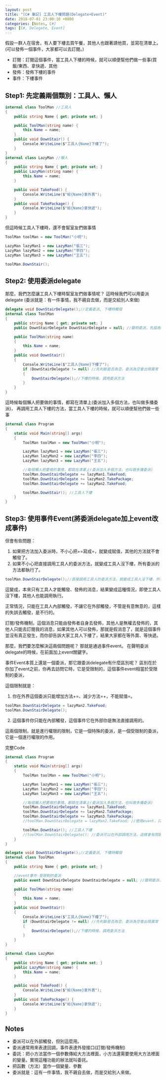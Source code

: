 ```yaml
---
layout: post
title: "[C# 筆記] 工具人下樓問題(Delegate+Event)"
date: 2018-07-01 23:00:10 +0800
categories: [Notes, C#]
tags: [C#, Delegate, Event]
---
```


假設一群人在宿舍，有人要下樓去買午餐，其他人也跟著請他買，並寫在清單上。
(可以發佈一個事件，大家都可以去訂閱。)

- 訂閱：訂閱這個事件，當工具人下樓的時候，就可以順便幫他們做一些事(買飯/東西、拿快遞、其他
- 發佈：發佈下樓的事件
- 事件：下樓事件

## Step1: 先定義兩個類別：工具人、懶人
```c#
internal class ToolMan //工具人
{
    public string Name { get; private set; }

    public ToolMan(string name) {
        this.Name = name;
    }
    public void DownStair() {
        Console.WriteLine($"工具人{Name}下樓了");
    }
}
internal class LazyMan //懶人
{
    public string Name { get; private set; }
    public LazyMan(string name) {
        this.Name = name;
    }

    public void TakeFood() {
        Console.WriteLine($"給{Name}拿外賣");
    }
    public void TakePackage() {
        Console.WriteLine($"給{Name}拿快遞");
    }
}
```
但這時候工具人下樓時，還不會幫室友們做事情
```c#
ToolMan toolMan = new ToolMan("小明");

LazyMan lazyMan1 = new LazyMan("張三");
LazyMan lazyMan2 = new LazyMan("李四");
LazyMan lazyMan3 = new LazyMan("王五");

toolMan.DownStair();
```
## Step2: 使用委派delegate
那麼，我們怎麼讓工具人下樓時幫室友們做事情呢？
這時候我們可以用委派delegate
(委派就是：有一件事情，我不親自去做，而是交給別人來做)

```c#
delegate void DownStairDelegate();//定義委派, 下樓時觸發
internal class ToolMan
{
    public string Name { get; private set; }
    public DownStairDelegate DownStairDelegate = null; //聲明委派，先設為空

    public ToolMan(string name)
    {
        this.Name = name;
    }
    public void DownStair()
    {
        Console.WriteLine($"工具人{Name}下樓了");
        if (DownStairDelegate != null) //先判斷是否為空，委派為空會出現異常
        {
            DownStairDelegate();//下樓的時候，調用委派方法
        }
    }
}
```
這時候每個懶人把要做的事情，都寫在清單上(委派加入多個方法，也叫做多播委派)，
再調用工具人下樓的方法，當工具人下樓的時候，就可以順便幫他們做一些事
```c#
internal class Program
{
    static void Main(string[] args)
    {
        ToolMan toolMan = new ToolMan("小明");

        LazyMan lazyMan1 = new LazyMan("張三");
        LazyMan lazyMan2 = new LazyMan("李四");
        LazyMan lazyMan3 = new LazyMan("王五");

        //每個懶人把要做的事情，都寫在清單上(委派加入多個方法，也叫做多播委派)
        toolMan.DownStairDelegate += lazyMan1.TakeFood;
        toolMan.DownStairDelegate += lazyMan2.TakePackage;
        toolMan.DownStairDelegate += lazyMan2.TakeFood;

        toolMan.DownStair(); //工具人下樓
    }
}
```
## Step3: 使用事件Event(將委派delegate加上event改成事件)
但會有些問題：
1. 如果把方法加入委派時，不小心把+=寫成=，就變成賦值，其他的方法就不會觸發了。
2. 如果不小心把直接調用工具人的委派方法，就變成工具人沒下樓，所有委派的方法都執行了。

```c#
toolMan.DownStairDelegate();//直接調用工具人的委派方法，就變成工具人沒下樓，所有委派的方法都執行了。
```
這變成，本來只有工具人才能觸發、發佈的消息，結果變成這種情況，即使工具人沒下樓，其他人也能調用執行。

正常情況，只能在工具人內部觸發，不讓它在外部觸發，不管是有意無意的，這樣的失誤去觸發，是不行的。

訂閱/發佈機制，這個消息只能由發佈者自身去發佈，其他人是無權去發佈的，其他人只能去訂閱我的消息，如果其他人可以發佈，那就是假消息了，就是這個事件並沒有真正發生，而你卻告訴大家工具人下樓了，結果大家都在等外賣、等快遞。

那麼，我們要怎麼解決這兩個問題呢？
那就是通過事件event。 在聲明委派delegate的時候，在前面加上event關鍵字。

事件Event本質上還是一個委派，那它跟委派delegate有什麼區別呢？
區別在於你加了event之前，你再去訪問它時，它是受限制的，這個事件event相當於受限制的委派，

這個限制就是：
1. 你在外界這個委派只能增加方法+=、減少方法=+，不能賦值=。
```c#
toolMan.DownStairDelegate = lazyMan2.TakeFood;
toolMan.DownStairDelegate();
```
2. 這個事件你只能在內部觸發，這個事件它在外部你是無法直接調用的。

這兩個限制，就是進行權限的限制，它是一個特殊的委派，是一個受限制的委派，它是一個進行權限的作用。

完整Code
```c#
internal class Program
{
    static void Main(string[] args)
    {
        ToolMan toolMan = new ToolMan("小明");

        LazyMan lazyMan1 = new LazyMan("張三");
        LazyMan lazyMan2 = new LazyMan("李四");
        LazyMan lazyMan3 = new LazyMan("王五");

        //每個懶人把要做的事情，都寫在清單上(委派加入多個方法，也叫做多播委派)
        toolMan.DownStairDelegate += lazyMan1.TakeFood;
        toolMan.DownStairDelegate += lazyMan2.TakePackage;
        toolMan.DownStairDelegate += lazyMan3.TakePackage;
        //toolMan.DownStairDelegate = lazyMan2.TakeFood; //使用event，只能+=或-=，不能賦值=

        toolMan.DownStair(); //工具人下樓
        //toolMan.DownStairDelegate(); //委派可以在外部調用方法，這樣會有問題的，所以要改成event, 讓它只能在工具人內部調用
    }
}
```
```c#
delegate void DownStairDelegate();//定義委派, 下樓時觸發
internal class ToolMan
{
    public string Name { get; private set; }

    //event事件-受限制的委派
    public event DownStairDelegate DownStairDelegate = null; //聲明委派，先設為空

    public ToolMan(string name)
    {
        this.Name = name;
    }
    public void DownStair()
    {
        Console.WriteLine($"工具人{Name}下樓了");
        if (DownStairDelegate != null) //先判斷是否為空，委派為空會出現異常
        {
            DownStairDelegate();//下樓的時候，調用委派方法
        }
    }
}
```
```c#
internal class LazyMan
{
    public string Name { get; private set; }
    public LazyMan(string name) {
        this.Name = name;
    }

    public void TakeFood() {
        Console.WriteLine($"給{Name}拿外賣");
    }
    public void TakePackage() {
        Console.WriteLine($"給{Name}拿快遞");
    }
}
```
## Notes
- 委派可以在外部觸發，但別這麼用。   
- 委派通常用來表達回調，事件表達外發接口(訂閱/發佈機制)  
- 委託：把小方法當作一個參數傳給大方法裡面，小方法還需要使用大方法裡面的變量。實現這種功能的辦法就叫委託。  
- 把函數（方法）當作一個變量、參數   
- 委派就是：這有一件事情，我不親自去做，而是交給別人來做。   
